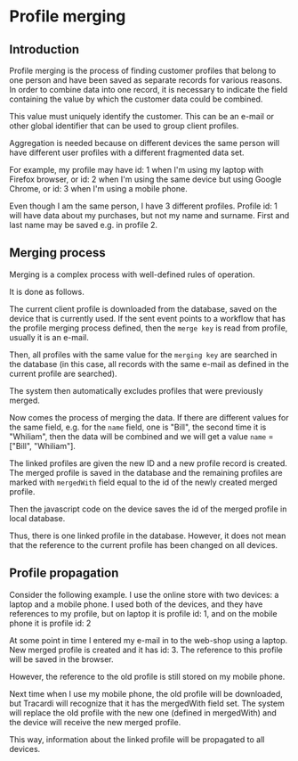 # Profile merging

## Introduction

Profile merging is the process of finding customer profiles that belong to one person and have been saved as separate
records for various reasons. In order to combine data into one record, it is necessary to indicate the field containing
the value by which the customer data could be combined.

This value must uniquely identify the customer. This can be an e-mail or other global identifier that can be used to
group client profiles.

Aggregation is needed because on different devices the same person will have different user profiles with a different
fragmented data set.

For example, my profile may have id: 1 when I'm using my laptop with Firefox browser, or id: 2 when I'm using the same
device but using Google Chrome, or id: 3 when I'm using a mobile phone.

Even though I am the same person, I have 3 different profiles. Profile id: 1 will have data about my purchases, but not
my name and surname. First and last name may be saved e.g. in profile 2.

## Merging process

Merging is a complex process with well-defined rules of operation.

It is done as follows.

The current client profile is downloaded from the database, saved on the device that is currently used. If the sent
event points to a workflow that has the profile merging process defined, then the `merge key` is read from profile,
usually it is an e-mail.

Then, all profiles with the same value for the `merging key` are searched in the database (in this case, all records
with the same e-mail as defined in the current profile are searched).

The system then automatically excludes profiles that were previously merged.

Now comes the process of merging the data. If there are different values for the same field, e.g. for the `name` field,
one is "Bill", the second time it is "Whiliam", then the data will be combined and we will get a value `name`
= ["Bill", "Whiliam"].

The linked profiles are given the new ID and a new profile record is created. The merged profile is saved in the
database and the remaining profiles are marked with `mergedWith` field equal to the id of the newly created merged
profile.

Then the javascript code on the device saves the id of the merged profile in local database.

Thus, there is one linked profile in the database. However, it does not mean that the reference to the current profile
has been changed on all devices.

## Profile propagation

Consider the following example. I use the online store with two devices:
a laptop and a mobile phone. I used both of the devices, and they have references to my profile, but on laptop it is
profile id: 1, and on the mobile phone it is profile id: 2

At some point in time I entered my e-mail in to the web-shop using a laptop. New merged profile is created and it has id: 3. The
reference to this profile will be saved in the browser.

However, the reference to the old profile is still stored on my mobile phone.

Next time when I use my mobile phone, the old profile will be downloaded, but Tracardi will recognize that it has the
mergedWith field set. The system will replace the old profile with the new one (defined in mergedWith)
and the device will receive the new merged profile.

This way, information about the linked profile will be propagated to all devices.
 